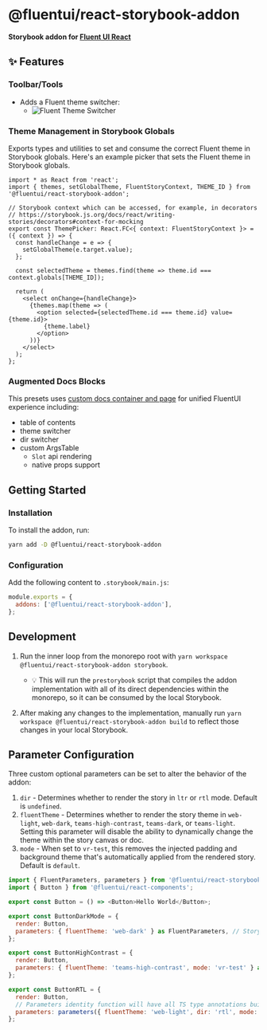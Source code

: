# @fluentui/react-storybook-addon

**Storybook addon for [Fluent UI React](https://developer.microsoft.com/en-us/fluentui)**

## ✨ Features

### Toolbar/Tools

- Adds a Fluent theme switcher:
  - ![Fluent Theme Switcher](https://user-images.githubusercontent.com/20744592/138872560-8ef40c25-193c-47db-a216-7c1e86fe8cda.png)

### Theme Management in Storybook Globals

Exports types and utilities to set and consume the correct Fluent theme in Storybook globals. Here's an example picker that sets the Fluent theme in Storybook globals.

```tsx
import * as React from 'react';
import { themes, setGlobalTheme, FluentStoryContext, THEME_ID } from '@fluentui/react-storybook-addon';

// Storybook context which can be accessed, for example, in decorators
// https://storybook.js.org/docs/react/writing-stories/decorators#context-for-mocking
export const ThemePicker: React.FC<{ context: FluentStoryContext }> = ({ context }) => {
  const handleChange = e => {
    setGlobalTheme(e.target.value);
  };

  const selectedTheme = themes.find(theme => theme.id === context.globals[THEME_ID]);

  return (
    <select onChange={handleChange}>
      {themes.map(theme => (
        <option selected={selectedTheme.id === theme.id} value={theme.id}>
          {theme.label}
        </option>
      ))}
    </select>
  );
};
```

### Augmented Docs Blocks

This presets uses [custom docs container and page](https://storybook.js.org/docs/7/writing-docs/autodocs#customize-the-docs-container) for unified FluentUI experience including:

- table of contents
- theme switcher
- dir switcher
- custom ArgsTable
  - `Slot` api rendering
  - native props support

## Getting Started

### Installation

To install the addon, run:

```sh
yarn add -D @fluentui/react-storybook-addon
```

### Configuration

Add the following content to `.storybook/main.js`:

```js
module.exports = {
  addons: ['@fluentui/react-storybook-addon'],
};
```

## Development

1. Run the inner loop from the monorepo root with `yarn workspace @fluentui/react-storybook-addon storybook`.

   - 💡 This will run the `prestorybook` script that compiles the addon implementation with all of its direct dependencies within the monorepo, so it can be consumed by the local Storybook.

2. After making any changes to the implementation, manually run `yarn workspace @fluentui/react-storybook-addon build` to reflect those changes in your local Storybook.

## Parameter Configuration

Three custom optional parameters can be set to alter the behavior of the addon:

1. `dir` - Determines whether to render the story in `ltr` or `rtl` mode. Default is `undefined`.
2. `fluentTheme` - Determines whether to render the story theme in `web-light`, `web-dark`, `teams-high-contrast`, `teams-dark`, or `teams-light`. Setting this parameter will disable the ability to dynamically change the theme within the story canvas or doc.
3. `mode` - When set to `vr-test`, this removes the injected padding and background theme that's automatically applied from the rendered story. Default is `default`.

```js
import { FluentParameters, parameters } from '@fluentui/react-storybook-addon';
import { Button } from '@fluentui/react-components';

export const Button = () => <Button>Hello World</Button>;

export const ButtonDarkMode = {
  render: Button,
  parameters: { fluentTheme: 'web-dark' } as FluentParameters, // Story renders in Dark mode.
};

export const ButtonHighContrast = {
  render: Button,
  parameters: { fluentTheme: 'teams-high-contrast', mode: 'vr-test' } as FluentParameters, // Story renders in High Contrast mode without injected padding and background style.
};

export const ButtonRTL = {
  render: Button,
  // Parameters identity function will have all TS type annotations built in for intellisense.
  parameters: parameters({ fluentTheme: 'web-light', dir: 'rtl', mode: 'vr-test' }), // Story renders in RTL, Web light mode and without injected padding and background style.
};
```
